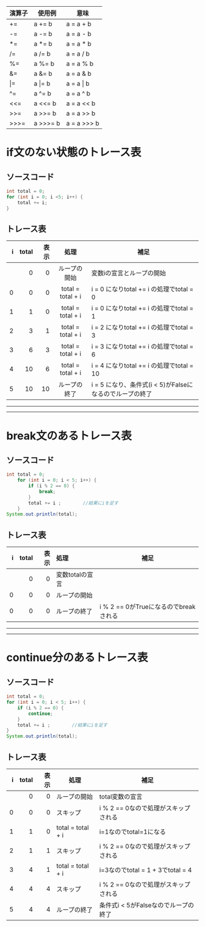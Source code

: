 
| 演算子  | 使用例      | 意味           | 
| ------- | ----------- | -------------- | 
| +=      | a += b      | a = a + b      | 
| -=      | a -= b      | a = a - b      | 
| *=      | a *= b      | a = a * b      | 
| /=      | a /= b      | a = a / b      | 
| %=      | a %= b      | a = a % b      | 
| &=      | a &= b      | a = a & b      | 
| &#124;= | a &#124;= b | a = a &#124; b | 
| ^=      | a ^= b      | a = a ^ b      | 
| <<=     | a <<= b     | a = a << b     | 
| >>=     |  a >>= b    | a = a >> b     | 
| >>>=    | a >>>= b    | a = a >>> b    | 



# if文のない状態のトレース表
## ソースコード
```java
int total = 0;					
for (int i = 0; i <5; i++) {					
	total += i;				
}
```
  
## トレース表

| i   | total | 表示 | 処理              | 補足                                                     | 
| --: | ----: | ---: | :---------------: | -------------------------------------------------------- | 
|     | 0     | 0    | ループの開始      | 変数iの宣言とループの開始                                | 
| 0   | 0     | 0    | total = total + i | i = 0 になりtotal += i の処理でtotal = 0                 | 
| 1   | 1     | 0    | total = total + i | i = 0 になりtotal += i の処理でtotal = 1                 | 
| 2   | 3     | 1    | total = total + i | i = 2 になりtotal += i の処理でtotal = 3                 | 
| 3   | 6     | 3    | total = total + i | i = 3 になりtotal += i の処理でtotal = 6                 | 
| 4   | 10    | 6    | total = total + i | i = 4 になりtotal += i の処理でtotal = 10                | 
| 5   | 10    | 10   | ループの終了      | i = 5 になり、条件式(i < 5)がFalseになるのでループの終了 | 

***
***

# break文のあるトレース表
## ソースコード
```java
int total = 0;					
	for (int i = 0; i < 5; i++) {					
		if (i % 2 == 0) {				
			break;			
		}
	    total += i ;		//結果にiを足す		
	}					
System.out.println(total);
```
## トレース表
| i   | total | 表示 | 処理            | 補足                                  | 
| --: | ----: | ---: | :-------------- | ------------------------------------- |   
|     | 0     | 0    | 変数totalの宣言 |                                       | 
| 0   | 0     | 0    | ループの開始    |                                       | 
| 0   | 0     | 0    | ループの終了    | i % 2 == 0がTrueになるのでbreakされる |

---
---

# continue分のあるトレース表
## ソースコード
```java
int total = 0;					
for (int i = 0; i < 5; i++) {					
	if (i % 2 == 0) {				
		continue;			
	}
	total += i ;		//結果にiを足す		
}					
System.out.println(total);
```
## トレース表
| i   | total | 表示 | 処理              | 補足                                 | 
| --: | ----: | ---: | ----------------- | ------------------------------------ | 
|     | 0     | 0    | ループの開始      | total変数の宣言                      | 
| 0   | 0     | 0    | スキップ          | i % 2 == 0なので処理がスキップされる | 
| 1   | 1     | 0    | total = total + i | i=1なのでtotal=1になる               | 
| 2   | 1     | 1    | スキップ          | i % 2 == 0なので処理がスキップされる | 
| 3   | 4     | 1    | total = total + i | i=3なのでtotal = 1 + 3でtotal = 4    | 
| 4   | 4     | 4    | スキップ          | i % 2 == 0なので処理がスキップされる | 
| 5   | 4     | 4    | ループの終了      | 条件式i < 5がFalseなのでループの終了 | 